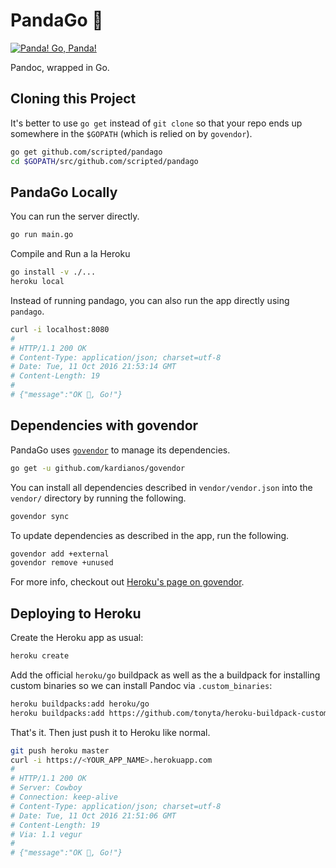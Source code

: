 # PandaGo 🐼

[![Panda! Go, Panda!](http://i.imgur.com/rL88eG5.jpg)](https://youtu.be/nwd9W6VwIu4)

Pandoc, wrapped in Go.

## Cloning this Project

It's better to use `go get` instead of `git clone` so that your repo ends up
somewhere in the `$GOPATH` (which is relied on by `govendor`).

``` bash
go get github.com/scripted/pandago
cd $GOPATH/src/github.com/scripted/pandago
```

## PandaGo Locally

You can run the server directly.

``` bash
go run main.go
```

Compile and Run a la Heroku

``` bash
go install -v ./...
heroku local
```

Instead of running pandago, you can also run the app directly using `pandago`.

``` bash
curl -i localhost:8080
#
# HTTP/1.1 200 OK
# Content-Type: application/json; charset=utf-8
# Date: Tue, 11 Oct 2016 21:53:14 GMT
# Content-Length: 19
#
# {"message":"OK 🐼, Go!"}
```

## Dependencies with govendor

PandaGo uses [`govendor`](https://github.com/kardianos/govendor) to manage its dependencies.

``` bash
go get -u github.com/kardianos/govendor
```

You can install all dependencies described in `vendor/vendor.json` into the
`vendor/` directory by running the following.

``` bash
govendor sync
```

To update dependencies as described in the app, run the following.

``` bash
govendor add +external
govendor remove +unused
```

For more info, checkout out [Heroku's page on govendor](https://devcenter.heroku.com/articles/go-dependencies-via-govendor).

## Deploying to Heroku

Create the Heroku app as usual:

``` bash
heroku create
```

Add the official `heroku/go` buildpack as well as the a buildpack for installing
custom binaries so we can install Pandoc via `.custom_binaries`:

``` bash
heroku buildpacks:add heroku/go
heroku buildpacks:add https://github.com/tonyta/heroku-buildpack-custom-binaries#v1.0.0
```

That's it. Then just push it to Heroku like normal.

``` bash
git push heroku master
curl -i https://<YOUR_APP_NAME>.herokuapp.com
#
# HTTP/1.1 200 OK
# Server: Cowboy
# Connection: keep-alive
# Content-Type: application/json; charset=utf-8
# Date: Tue, 11 Oct 2016 21:51:06 GMT
# Content-Length: 19
# Via: 1.1 vegur
#
# {"message":"OK 🐼, Go!"}
```
